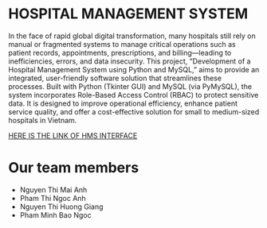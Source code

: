 # HOSPITAL MANAGEMENT SYSTEM
In the face of rapid global digital transformation, many hospitals still rely on manual or fragmented systems to manage critical operations such as patient records, appointments, prescriptions, and billing—leading to inefficiencies, errors, and data insecurity. This project, “Development of a Hospital Management System using Python and MySQL,” aims to provide an integrated, user-friendly software solution that streamlines these processes. Built with Python (Tkinter GUI) and MySQL (via PyMySQL), the system incorporates Role-Based Access Control (RBAC) to protect sensitive data. It is designed to improve operational efficiency, enhance patient service quality, and offer a cost-effective solution for small to medium-sized hospitals in Vietnam.

[HERE IS THE LINK OF HMS INTERFACE](https://youtu.be/lgjJSzOKTXY)

# Our team members
- Nguyen Thi Mai Anh
- Pham Thi Ngoc Anh
- Nguyen Thi Huong Giang
- Pham Minh Bao Ngoc
